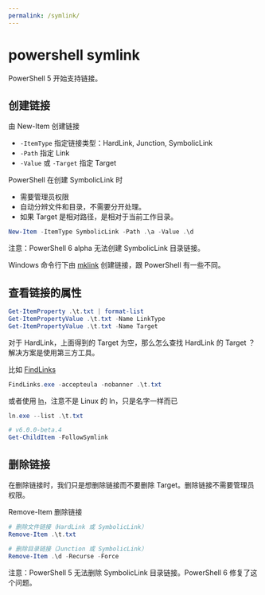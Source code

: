 ```yaml
---
permalink: /symlink/
---
```


# powershell symlink

PowerShell 5 开始支持链接。

## 创建链接

由 New-Item 创建链接

- `-ItemType` 指定链接类型：HardLink, Junction, SymbolicLink
- `-Path` 指定 Link
- `-Value` 或 `-Target` 指定 Target

PowerShell 在创建 SymbolicLink 时

- 需要管理员权限
- 自动分辨文件和目录，不需要分开处理。
- 如果 Target 是相对路径，是相对于当前工作目录。

```powershell
New-Item -ItemType SymbolicLink -Path .\a -Value .\d
```

注意：PowerShell 6 alpha 无法创建 SymbolicLink 目录链接。

Windows 命令行下由 [mklink](../../cmd/utils/mklink.md) 创建链接，跟 PowerShell 有一些不同。

## 查看链接的属性

```powershell
Get-ItemProperty .\t.txt | format-list
Get-ItemPropertyValue .\t.txt -Name LinkType
Get-ItemPropertyValue .\t.txt -Name Target
```

对于 HardLink，上面得到的 Target 为空，那么怎么查找 HardLink 的 Target ？解决方案是使用第三方工具。

比如 [FindLinks](https://technet.microsoft.com/en-us/sysinternals/findlinks)

```powershell
FindLinks.exe -accepteula -nobanner .\t.txt
```

或者使用 [ln](http://schinagl.priv.at/nt/ln/ln.html)，注意不是 Linux 的 ln，只是名字一样而已

```powershell
ln.exe --list .\t.txt
```

```powershell
# v6.0.0-beta.4
Get-ChildItem -FollowSymlink
```

## 删除链接

在删除链接时，我们只是想删除链接而不要删除 Target。删除链接不需要管理员权限。

Remove-Item 删除链接

```powershell
# 删除文件链接（HardLink 或 SymbolicLink）
Remove-Item .\t.txt

# 删除目录链接（Junction 或 SymbolicLink）
Remove-Item .\d -Recurse -Force
```

注意：PowerShell 5 无法删除 SymbolicLink 目录链接。PowerShell 6 修复了这个问题。
